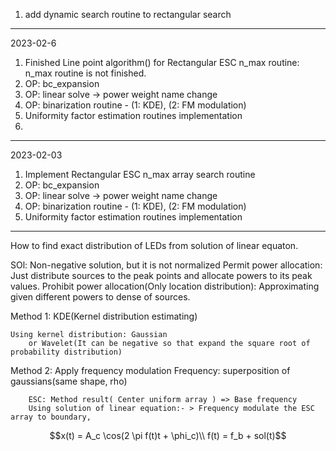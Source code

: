 
1. add dynamic search routine to rectangular search 

-----------------------
2023-02-6
1. Finished Line point algorithm() for Rectangular ESC n_max routine: n_max routine is not finished.
2. OP: bc_expansion
3. OP: linear solve -> power weight name change
4. OP: binarization routine - (1: KDE), (2: FM modulation)
5. Uniformity factor estimation routines implementation
6. 
---------------------------------------------------------------

2023-02-03
1. Implement Rectangular ESC n_max array search routine
2. OP: bc_expansion
3. OP: linear solve -> power weight name change
4. OP: binarization routine - (1: KDE), (2: FM modulation)
5. Uniformity factor estimation routines implementation

---------------------------------------------------------------

How to find exact distribution of LEDs from solution of linear equaton.

SOl: Non-negative solution, but it is not normalized
    Permit power allocation: 
        Just distribute sources to the peak points and allocate powers to its peak values.
    Prohibit power allocation(Only location distribution):
        Approximating given different powers to dense of sources.


Method 1:
    KDE(Kernel distribution estimating)

    Using kernel distribution: Gaussian
        or Wavelet(It can be negative so that expand the square root of probability distribution)
    
Method 2:
    Apply frequency modulation
        Frequency: superposition of gaussians(same shape, rho)

        ESC: Method result( Center uniform array ) => Base frequency
        Using solution of linear equation:- > Frequency modulate the ESC array to boundary,

$$x(t) = A_c \cos(2 \pi f(t)t + \phi_c)\\ f(t) = f_b + sol(t)$$ 